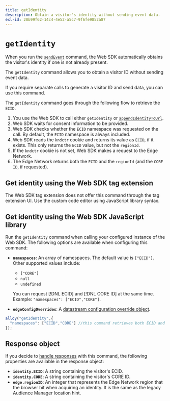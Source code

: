 ```yaml
---
title: getIdentity
description: Obtain a visitor's identity without sending event data.
exl-id: 28b99f62-14c4-4e52-a5c7-9f6fe9852a87
---
```

# `getIdentity`

When you run the [`sendEvent`](sendevent/overview.md) command, the Web SDK automatically obtains the visitor's identity if one is not already present.

The `getIdentity` command allows you to obtain a visitor ID without sending event data. 

If you require separate calls to generate a visitor ID and send data, you can use this command.

The `getIdentity` command goes through the following flow to retrieve the `ECID`.

1. You use the Web SDK to call either `getIdentity` or [`appendIdentityToUrl`](appendidentitytourl.md).
1. Web SDK waits for consent information to be provided.
1. Web SDK checks whether the `ECID` namespace was requested on the call. By default, the `ECID` namespace is always included.
1. Web SDK reads the `kndctr` cookie and returns its value as `ECID`, if it exists. This only returns the `ECID` value, but not the `regionId`.
1. If the  `kndctr` cookie is not set, Web SDK makes a request to the Edge Network.
1. The Edge Network returns both the `ECID` and the `regionId` (and the `CORE ID`, if requested).

## Get identity using the Web SDK tag extension

The Web SDK tag extension does not offer this command through the tag extension UI. Use the custom code editor using JavaScript library syntax.

## Get identity using the Web SDK JavaScript library

Run the `getIdentity` command when calling your configured instance of the Web SDK. The following options are available when configuring this command:

* **`namespaces`**: An array of namespaces. The default value is `["ECID"]`. Other supported values include:
  * `["CORE"]`
  * `null`
  * `undefined`

  You can request [!DNL ECID] and [!DNL CORE ID] at the same time. Example: `"namespaces": ["ECID","CORE"]`.

* **`edgeConfigOverrides`**: A [datastream configuration override object](datastream-overrides.md).

```js
alloy("getIdentity",{
  "namespaces": ["ECID","CORE"] //this command retrieves both ECID and CORE IDs.
});
```

## Response object

If you decide to [handle responses](command-responses.md) with this command, the following properties are available in the response object:

* **`identity.ECID`**: A string containing the visitor's ECID.
* **`identity.CORE`**: A string containing the visitor's CORE ID.
* **`edge.regionID`**: An integer that represents the Edge Network region that the browser hit when acquiring an identity. It is the same as the legacy Audience Manager location hint.
